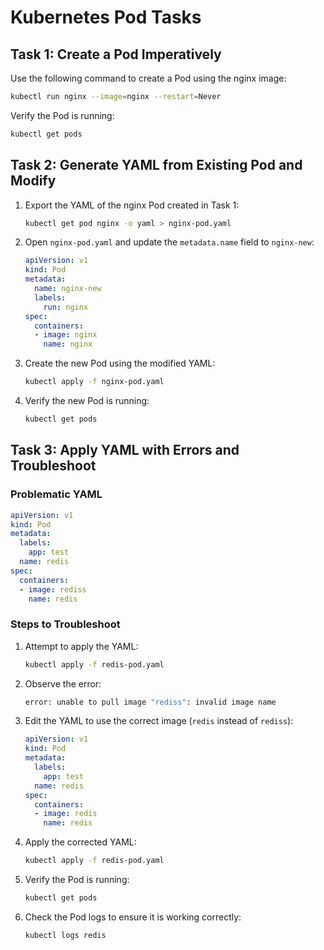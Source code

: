 # Kubernetes Pod Tasks

## Task 1: Create a Pod Imperatively

Use the following command to create a Pod using the nginx image:

```bash
kubectl run nginx --image=nginx --restart=Never
```

Verify the Pod is running:
```bash
kubectl get pods
```

## Task 2: Generate YAML from Existing Pod and Modify

1. Export the YAML of the nginx Pod created in Task 1:
   ```bash
   kubectl get pod nginx -o yaml > nginx-pod.yaml
   ```

2. Open `nginx-pod.yaml` and update the `metadata.name` field to `nginx-new`:

   ```yaml
   apiVersion: v1
   kind: Pod
   metadata:
     name: nginx-new
     labels:
       run: nginx
   spec:
     containers:
     - image: nginx
       name: nginx
   ```

3. Create the new Pod using the modified YAML:
   ```bash
   kubectl apply -f nginx-pod.yaml
   ```

4. Verify the new Pod is running:
   ```bash
   kubectl get pods
   ```

## Task 3: Apply YAML with Errors and Troubleshoot

### Problematic YAML

```yaml
apiVersion: v1
kind: Pod
metadata:
  labels:
    app: test
  name: redis
spec:
  containers:
  - image: rediss
    name: redis
```

### Steps to Troubleshoot

1. Attempt to apply the YAML:
   ```bash
   kubectl apply -f redis-pod.yaml
   ```

2. Observe the error:
   ```bash
   error: unable to pull image "rediss": invalid image name
   ```

3. Edit the YAML to use the correct image (`redis` instead of `rediss`):

   ```yaml
   apiVersion: v1
   kind: Pod
   metadata:
     labels:
       app: test
     name: redis
   spec:
     containers:
     - image: redis
       name: redis
   ```

4. Apply the corrected YAML:
   ```bash
   kubectl apply -f redis-pod.yaml
   ```

5. Verify the Pod is running:
   ```bash
   kubectl get pods
   ```

6. Check the Pod logs to ensure it is working correctly:
   ```bash
   kubectl logs redis
   
